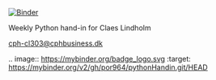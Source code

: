 [![Binder](https://mybinder.org/badge_logo.svg)](https://mybinder.org/v2/gh/por964/pythonHandin.git/HEAD)

Weekly Python hand-in for Claes Lindholm

cph-cl303@cphbusiness.dk

.. image:: https://mybinder.org/badge_logo.svg
 :target: https://mybinder.org/v2/gh/por964/pythonHandin.git/HEAD